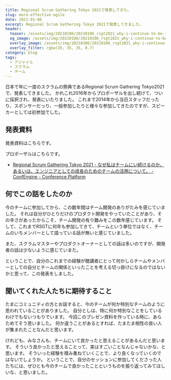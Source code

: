 ```yaml
---
title: Regional Scrum Gathering Tokyo 2021で発表してきた。
slug: more-effective-agile
date: 2021-01-06
excerpt: Regional Scrum Gathering Tokyo 2021で発表してきました。
header:
  teaser: /assets/img/20210106/20210106_rsgt2021_why-i-continue-to-be-in-the-team.001.jpeg
  og_image: /assets/img/20210106/20210106_rsgt2021_why-i-continue-to-be-in-the-team.001.jpeg
  overlay_image: /assets/img/20210106/20210106_rsgt2021_why-i-continue-to-be-in-the-team.001.jpeg
  overlay_filter: rgba(35, 35, 35, 0.7)
category: blog
tags:
  - アジャイル
  - スクラム
  - チーム
---
```


日本で年に一度のスクラムの祭典であるRegional Scrum Gathering Tokyo2021で、発表してきました。
かれこれ2016年からプロポーザルを出し続けて、ついに採択され、発表にいたりました。
これまで2014年から当日スタッフだったり、スポンサーだっり、一般参加したりと様々な参加してきたのですが、スピーカーとしては初参加でした。

## 発表資料

発表資料はこちらです。

<script async class="speakerdeck-embed" data-id="08201c13b246495686e088f990f74216" data-ratio="1.77777777777778" src="//speakerdeck.com/assets/embed.js"></script>

プロポーザルはこちらです。

- [Regional Scrum Gathering Tokyo 2021 - なぜ私はチームにい続けるのか。あるいは、エンジニアとしての成長のためのチームの活用について。 - ConfEngine - Conference Platform](https://confengine.com/regional-scrum-gathering-tokyo-2021/proposal/15017)

## 何でこの話をしたのか

今のチームに参加してから、この数年間はチーム開発のありがたみを感じていました。
それは自分がひとりだけのプロダクト開発をやっていたことがあり、その辛さがあったからこそ、チーム開発の有り難みをこの数年感じています。
そして、これまでRSGTに何年も参加してきて、チームという単位ではなく、チームのいちメンバーとして語っている話が無いと感じていました。

また、スクラムマスターやプロダクトオーナーとしての話は多いのですが、開発者の話は少ないように感じていまた。

ということで、自分のこれまでの経験が聴講者にとって何かしらチームやメンバーとしての自分とチームの関係といったことを考える切っ掛けになるのではないかと思って、この発表をしました。

## 聞いてくれた人たちに期待すること

たまにコミュニティの方とお話すると、今のチームが何か特別なチームのように思われていることがありました。
自分としは、特に何か特別なことをしているわけでもないつもりでいます。
今回このプレゼン資料を作っている時に、あらためてそう思いました。
何か違うことがあるとすれば、たまたま相性の良い人が集まれたことなんだと思います。

けれども、みなさんも、チームにいて良かったと思えることがあるんだと思います。
そういう良かったと思えることって、実はすごいことなんじゃないかな、と思います。
そういった経験を積み重ねていくことで、より良くなっていくのではないでしょうか。
ということで、自分のセッションに参加してくださった人たちには、ぜひとも今のチームで良かったことというものを振り返ってみてほしいな、と思いました。
